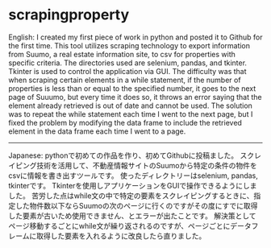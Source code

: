 # scrapingproperty
English:
I created my first piece of work in python and posted it to Github for the first time.
This tool utilizes scraping technology to export information from Suumo, a real estate information site, to csv for properties with specific criteria.
The directories used are selenium, pandas, and tkinter.
Tkinter is used to control the application via GUI.
The difficulty was that when scraping certain elements in a while statement, if the number of properties is less than or equal to the specified number, it goes to the next page of Suuumo, but every time it does so, it throws an error saying that the element already retrieved is out of date and cannot be used.
The solution was to repeat the while statement each time I went to the next page, but I fixed the problem by modifying the data frame to include the retrieved element in the data frame each time I went to a page.

----------
Japanese:
pythonで初めての作品を作り、初めてGithubに投稿ました。
スクレイピング技術を活用して、不動産情報サイトのSuumoから特定の条件の物件をcsvに情報を書き出すツールです。
使ったディレクトリーはselenium, pandas, tkinterです。
Tkinterを使用しアプリケーションをGUIで操作できるようにしました。
苦労した点はwhile文の中で特定の要素をスクレイピングするときに、指定した物件数以下ならSuumoの次のページに行くのですがその度にすでに取得した要素が古いため使用できません、とエラーが出たことです。
解決策としてページ移動するごとにwhile文が繰り返されるのですが、ページごとにデータフレームに取得した要素を入れるように改良したら直りました。

